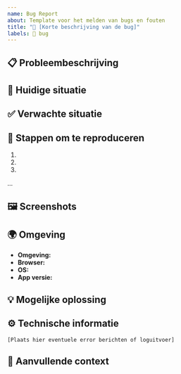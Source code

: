 ```yaml
---
name: Bug Report
about: Template voor het melden van bugs en fouten
title: "🐛 [Korte beschrijving van de bug]"
labels: 🐛 bug
---
```


## 📋 Probleembeschrijving

<!-- Beschrijf duidelijk en beknopt wat het probleem is -->

## 🔄 Huidige situatie

<!-- Beschrijf het huidige (foutieve) gedrag -->

## ✅ Verwachte situatie

<!-- Beschrijf wat het verwachte correcte gedrag zou moeten zijn -->

## 👣 Stappen om te reproduceren
1. <!-- Stap 1 -->
2. <!-- Stap 2 -->
3. <!-- Stap 3 -->
...

## 🖼️ Screenshots

<!-- Indien van toepassing, voeg screenshots of video toe die het probleem illustreren -->

## 🌍 Omgeving

<!-- Vul de relevante informatie in over de omgeving waarin de bug optreedt -->

- **Omgeving:** <!-- Development / Test / Acceptatie / Productie -->
- **Browser:** <!-- Chrome / Firefox / Safari / Edge / etc. + versie -->
- **OS:** <!-- Windows / Mac / Linux / iOS / Android / etc. + versie -->
- **App versie:** <!-- Versienummer of commit hash -->

## 💡 Mogelijke oplossing

<!-- Indien bekend, geef een suggestie voor hoe dit probleem opgelost zou kunnen worden -->

## ⚙️ Technische informatie

<!-- Voeg hier relevante technische details toe zoals logs, error messages, stack traces, etc. -->

```
[Plaats hier eventuele error berichten of loguitvoer]
```

## 📝 Aanvullende context

<!-- Voeg hier eventuele extra context toe die relevant kan zijn -->
